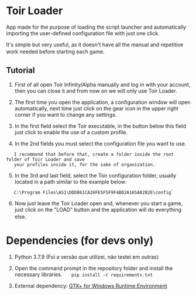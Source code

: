 # Toir Loader
App made for the purpose of loading the script launcher and automatically importing the user-defined configuration file with just one click.

It's simple but very useful, as it doesn't have all the manual and repetitive work needed before starting each game.
ㅤ
ㅤ
## Tutorial
1. First of all open Toir Infinity/Alpha manually and log in with your account, then you can close it and from now on we will only use Toir Loader.

2. The first time you open the application, a configuration window will open automatically, next time just click on the gear icon in the upper right corner if you want to change any settings.

3. In the first field select the Toir executable, in the button below this field just click to enable the use of a custom profile.

4. In the 2nd fields you must select the configuration file you want to use.
```
   I recommend that before that, create a folder inside the root folder of Toir Loader and save
   your profiles inside it, for the sake of organization.
```
5. In the 3rd and last field, select the Toir configuration folder, usually located in a path similar to the example below:
```
   C:\Program Files\AS1\DDD861CA26FE5F5F9F4BD2A165A82B2E\config`
```
6. Now just leave the Toir Loader open and, whenever you start a game, just click on the "LOAD" button and the application will do everything else.
ㅤ
ㅤ
# Dependencies (for devs only)
1. Python 3.7.9 (Foi a versão que utilizei, não testei em outras)

2. Open the command prompt in the repository folder and install the necessary libraries.
```   pip install -r requirements.txt```

3. External dependency: [GTK+ for Windows Runtime Environment](https://github.com/tschoonj/GTK-for-Windows-Runtime-Environment-Installer)
